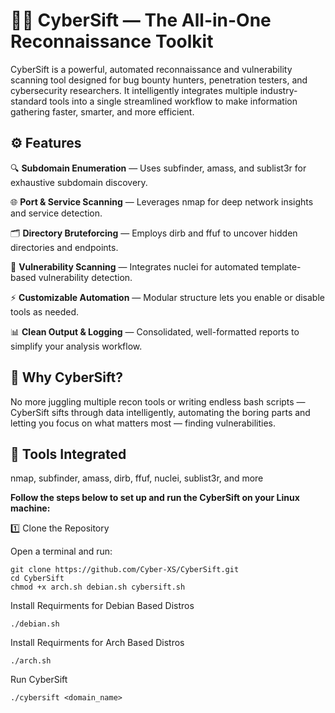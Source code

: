 # 🕵️‍♂️ CyberSift — The All-in-One Reconnaissance Toolkit

CyberSift is a powerful, automated reconnaissance and vulnerability scanning tool designed for bug bounty hunters, penetration testers, and cybersecurity researchers.
It intelligently integrates multiple industry-standard tools into a single streamlined workflow to make information gathering faster, smarter, and more efficient.

## ⚙️ Features

🔍 **Subdomain Enumeration** — Uses subfinder, amass, and sublist3r for exhaustive subdomain discovery.

🌐 **Port & Service Scanning** — Leverages nmap for deep network insights and service detection.

🗂️ **Directory Bruteforcing** — Employs dirb and ffuf to uncover hidden directories and endpoints.

🧩 **Vulnerability Scanning** — Integrates nuclei for automated template-based vulnerability detection.

⚡ **Customizable Automation** — Modular structure lets you enable or disable tools as needed.

📊 **Clean Output & Logging** — Consolidated, well-formatted reports to simplify your analysis workflow.

## 🚀 Why CyberSift?

No more juggling multiple recon tools or writing endless bash scripts — CyberSift sifts through data intelligently, automating the boring parts and letting you focus on what matters most — finding vulnerabilities.

## 🧠 Tools Integrated

nmap, subfinder, amass, dirb, ffuf, nuclei, sublist3r, and more


**Follow the steps below to set up and run the CyberSift on your Linux machine:**

1️⃣ Clone the Repository

Open a terminal and run:

    git clone https://github.com/Cyber-XS/CyberSift.git
    cd CyberSift
    chmod +x arch.sh debian.sh cybersift.sh

Install Requirments for Debian Based Distros

    ./debian.sh

Install Requirments for Arch Based Distros

    ./arch.sh

Run CyberSift

    ./cybersift <domain_name>





